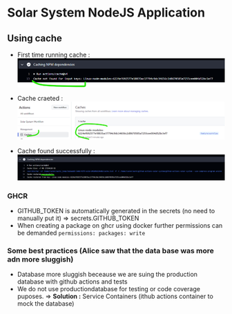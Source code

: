 # Solar System NodeJS Application
## Using cache
- First time running cache :
![first-cache](ReadmeImages/first-cache.png)

- Cache craeted : 
![cache-created](ReadmeImages/cache-created.png)

- Cache found successfully :
![cache-ok](ReadmeImages/cache-ok.png)

### GHCR 
- GITHUB_TOKEN is automatically generated in the secrets (no need to manually put it) => secrets.GITHUB_TOKEN
- When creating a package on ghcr using docker further permissions can be demanded ``` permissions: packages: write ```

### Some best practices (Alice saw that the data base was more adn more sluggish)
- Database more sluggish beceause we are suing the production database with github actions and tests
- We do not use productiondatabase for testing or code coverage puposes.
=> **Solution :** Service Containers (ithub actions container to mock the database)